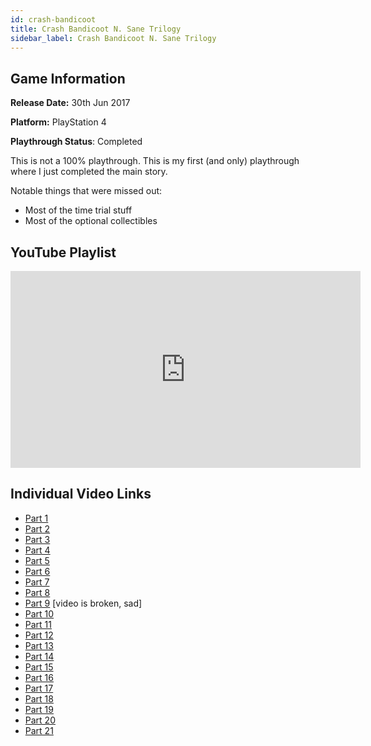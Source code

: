 ```yaml
---
id: crash-bandicoot
title: Crash Bandicoot N. Sane Trilogy
sidebar_label: Crash Bandicoot N. Sane Trilogy
---
```


## Game Information

**Release Date:** 30th Jun 2017

**Platform:** PlayStation 4

**Playthrough Status**: Completed

This is not a 100% playthrough. This is my first (and only) playthrough where I just completed the main story.

Notable things that were missed out:
- Most of the time trial stuff
- Most of the optional collectibles

## YouTube Playlist

<iframe width="560" height="315" src="https://www.youtube-nocookie.com/embed/videoseries?list=PL4SqdMtkmSGuxptiX0a-1ir-YlrjxXx_T" frameborder="0" allow="accelerometer; autoplay; encrypted-media; gyroscope; picture-in-picture" allowfullscreen></iframe>

## Individual Video Links
- [Part 1](https://www.youtube.com/watch?v=mHqQVvvcOkM&list=PL4SqdMtkmSGuxptiX0a-1ir-YlrjxXx_T&index=1)
- [Part 2](https://www.youtube.com/watch?v=tPikdBwpFO4&list=PL4SqdMtkmSGuxptiX0a-1ir-YlrjxXx_T&index=2)
- [Part 3](https://www.youtube.com/watch?v=Vvzn5KDmxgI&list=PL4SqdMtkmSGuxptiX0a-1ir-YlrjxXx_T&index=3)
- [Part 4](https://www.youtube.com/watch?v=NokFHh54gb0&list=PL4SqdMtkmSGuxptiX0a-1ir-YlrjxXx_T&index=4)
- [Part 5](https://www.youtube.com/watch?v=ECbgavwtcLI&list=PL4SqdMtkmSGuxptiX0a-1ir-YlrjxXx_T&index=5)
- [Part 6](https://www.youtube.com/watch?v=f64fxXi7m14&list=PL4SqdMtkmSGuxptiX0a-1ir-YlrjxXx_T&index=6)
- [Part 7](https://www.youtube.com/watch?v=PoWzHlgWD1A&list=PL4SqdMtkmSGuxptiX0a-1ir-YlrjxXx_T&index=7)
- [Part 8](https://www.youtube.com/watch?v=nDXKwbW23H8&list=PL4SqdMtkmSGuxptiX0a-1ir-YlrjxXx_T&index=8)
- [Part 9](https://www.youtube.com/watch?v=w0J3QZIKafE&list=PL4SqdMtkmSGuxptiX0a-1ir-YlrjxXx_T&index=9) [video is broken, sad]
- [Part 10](https://www.youtube.com/watch?v=GuBZEPyIWjc&list=PL4SqdMtkmSGuxptiX0a-1ir-YlrjxXx_T&index=10)
- [Part 11](https://www.youtube.com/watch?v=DF9Ow1ZareE&list=PL4SqdMtkmSGuxptiX0a-1ir-YlrjxXx_T&index=11)
- [Part 12](https://www.youtube.com/watch?v=sr7gCvAiLpI&list=PL4SqdMtkmSGuxptiX0a-1ir-YlrjxXx_T&index=12)
- [Part 13](https://www.youtube.com/watch?v=Mj3dSZAVsiM&list=PL4SqdMtkmSGuxptiX0a-1ir-YlrjxXx_T&index=13)
- [Part 14](https://www.youtube.com/watch?v=Gc8hyh0TQoE&list=PL4SqdMtkmSGuxptiX0a-1ir-YlrjxXx_T&index=14)
- [Part 15](https://www.youtube.com/watch?v=NIx-T1eqf4g&list=PL4SqdMtkmSGuxptiX0a-1ir-YlrjxXx_T&index=15)
- [Part 16](https://www.youtube.com/watch?v=cdbGhCAtL_0&list=PL4SqdMtkmSGuxptiX0a-1ir-YlrjxXx_T&index=16)
- [Part 17](https://www.youtube.com/watch?v=L6pmODDeWfw&list=PL4SqdMtkmSGuxptiX0a-1ir-YlrjxXx_T&index=17)
- [Part 18](https://www.youtube.com/watch?v=imJtBxxiMO0&list=PL4SqdMtkmSGuxptiX0a-1ir-YlrjxXx_T&index=18)
- [Part 19](https://www.youtube.com/watch?v=32P5uMyS440&list=PL4SqdMtkmSGuxptiX0a-1ir-YlrjxXx_T&index=19)
- [Part 20](https://www.youtube.com/watch?v=NiKw6gSSyXU&list=PL4SqdMtkmSGuxptiX0a-1ir-YlrjxXx_T&index=20)
- [Part 21](https://www.youtube.com/watch?v=pd4mdkIC_3A&list=PL4SqdMtkmSGuxptiX0a-1ir-YlrjxXx_T&index=21)

